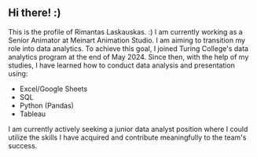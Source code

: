 ## Hi there! :)

This is the profile of Rimantas Laskauskas. :) I am currently working as a Senior Animator at Meinart Animation Studio. I am aiming to transition my role into data analytics. To achieve this goal, I joined Turing College's data analytics program at the end of May 2024. Since then, with the help of my studies, I have learned how to conduct data analysis and presentation using:

- Excel/Google Sheets
- SQL
- Python (Pandas)
- Tableau

I am currently actively seeking a junior data analyst position where I could utilize the skills I have acquired and contribute meaningfully to the team's success.
